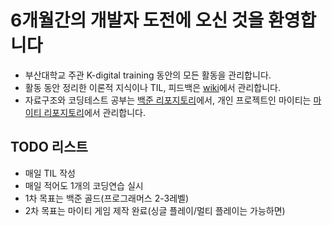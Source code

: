 # 6개월간의 개발자 도전에 오신 것을 환영합니다
* 부산대학교 주관 K-digital training 동안의 모든 활동을 관리합니다.
* 활동 동안 정리한 이론적 지식이나 TIL, 피드백은 [wiki](https://github.com/bluelessman/K-digital-project/wiki/%EA%B0%9C%EB%B0%9C%EC%9E%90-%EB%8F%84%EC%A0%84-%ED%94%84%EB%A1%9C%EC%A0%9D%ED%8A%B8)에서 관리합니다.
* 자료구조와 코딩테스트 공부는 [백준 리포지토리](https://github.com/bluelessman/Practice-Baekjoon)에서, 개인 프로젝트인 마이티는 [마이티 리포지토리](https://github.com/bluelessman/Mighty)에서 관리합니다.

<h2>TODO 리스트</h2>
<ul>
  <li>매일 TIL 작성</li>
  <li>매일 적어도 1개의 코딩연습 실시</li>
  <li>1차 목표는 백준 골드(프로그래머스 2-3레벨)</li>
  <li>2차 목표는 마이티 게임 제작 완료(싱글 플레이/멀티 플레이는 가능하면)</li>
</ul>
